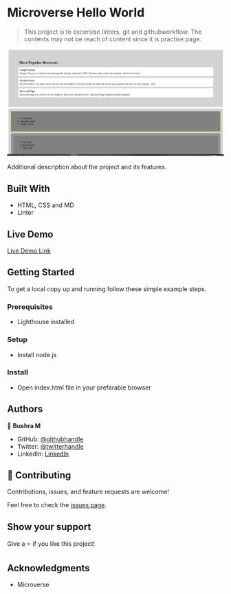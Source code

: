 # Microverse Hello World

> This project is to excersise linters, git and githubworkflow. The contents may not be reach of content since it is practise page.

![screenshot](./app_shot.PNG)

Additional description about the project and its features.

## Built With

- HTML, CSS and MD
- Linter

## Live Demo

[Live Demo Link](https://bushmusi.github.io/Hello-Microverse/)


## Getting Started


To get a local copy up and running follow these simple example steps.

### Prerequisites 

- Lighthouse installed

### Setup
- Install node.js

### Install
- Open index.html file in your prefarable browser




## Authors

👤 **Bushra M**

- GitHub: [@githubhandle](https://github.com/bushmusi)
- Twitter: [@twitterhandle](https://twitter.com/bushera_mestofa)
- LinkedIn: [LinkedIn](https://linkedin.com/in/bushra-mustofa-2620671b7/)


## 🤝 Contributing

Contributions, issues, and feature requests are welcome!

Feel free to check the [issues page](https://github.com/bushmusi/Hello-Microverse/issues).

## Show your support

Give a ⭐️ if you like this project!

## Acknowledgments

- Microverse
